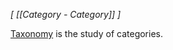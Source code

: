 *[ [[Category - Category]] ]*

[Taxonomy](https://en.wikipedia.org/wiki/Taxonomy_(general)) is the study of categories. 